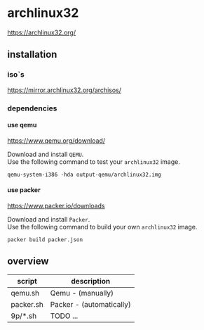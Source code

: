 # archlinux32

https://archlinux32.org/  

## installation

### iso`s

https://mirror.archlinux32.org/archisos/

### dependencies 

#### use qemu

https://www.qemu.org/download/

Download and install `QEMU`.  
Use the following command to test your `archlinux32` image.

```
qemu-system-i386 -hda output-qemu/archlinux32.img
```

#### use packer

https://www.packer.io/downloads

Download and install `Packer`.  
Use the following command to build your own `archlinux32` image.

```
packer build packer.json
```

## overview

| script    | description              |
|-----------|--------------------------|
| qemu.sh   | Qemu - (manually)        |
| packer.sh | Packer - (automatically) |
| 9p/*.sh   | TODO ...                 |